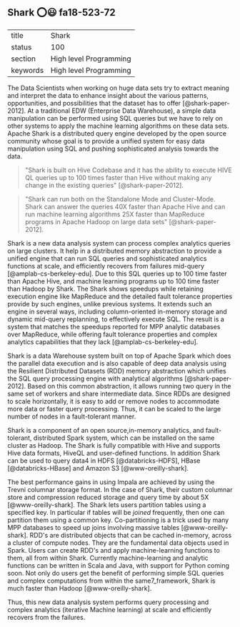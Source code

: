 ## Shark :o::smiley: fa18-523-72


|          |                        |
| -------- | ---------------------- |
| title    | Shark                  | 
| status   | 100                     |
| section  | High level Programming |
| keywords | High level Programming |




The Data Scientists when working on huge data sets try to extract
meaning and interpret the data to enhance insight about the various
patterns, opportunities, and possibilities that the dataset has to
offer [@shark-paper-2012]. At a traditional EDW (Enterprise Data
Warehouse), a simple data manipulation can be performed using SQL
queries but we have to rely on other systems to apply the machine
learning algorithms on these data sets. Apache Shark is a distributed
query engine developed by the open source community whose goal is to
provide a unified system for easy data manipulation using SQL and
pushing sophisticated analysis towards the data.

> "Shark is built on Hive Codebase and it has the ability to execute
> HIVE QL queries up to 100 times faster than Hive without making any
> change in the existing queries" [@shark-paper-2012].

> "Shark can run both on the Standalone Mode and Cluster-Mode. Shark
> can answer the queries 40X faster than Apache Hive and can run
> machine learning algorithms 25X faster than MapReduce programs in
> Apache Hadoop on large data sets" [@shark-paper-2012].

Shark is a new data analysis system can process complex analytics
queries on large clusters. It help in a distributed memory abstraction
to provide a unified engine that can run SQL queries and sophisticated
analytics functions at scale, and efficiently recovers from failures
mid-query [@amplab-cs-berkeley-edu]. Due to this SQL queries up to 100
time faster than Apache Hive, and machine learning programs up to 100
time faster than Hadoop by Shark.  The Shark shows speedups while
retaining execution engine like MapReduce and the detailed fault
tolerance properties provide by such engines, unlike previous
systems. It extends such an engine in several ways, including
column-oriented in-memory storage and dynamic mid-query replanning, to
effectively execute SQL. The result is a system that matches the
speedups reported for MPP analytic databases over MapReduce, while
offering fault tolerance properties and complex analytics capabilities
that they lack [@amplab-cs-berkeley-edu].

Shark is a data Warehouse system built on top of Apache Spark which
 does the parallel data execution and is also capable of deep data
 analysis using the Resilient Distributed Datasets (RDD) memory
 abstraction which unifies the SQL query processing engine with
 analytical algorithms [@shark-paper-2012]. Based on this common
 abstraction, it allows running two query in the same set of workers
 and share intermediate data. Since RDDs are designed to scale
 horizontally, it is easy to add or remove nodes to accommodate more
 data or faster query processing. Thus, it can be scaled to the large
 number of nodes in a fault-tolerant manner.

Shark is a component of an open source,in-memory analytics, and
 fault-tolerant, distributed Spark system, which can be installed on
 the same cluster as Hadoop.  The Shark is fully compatible with Hive
 and supports Hive data formats, HiveQL and user-defined functions. In
 addition Shark can be used to query data4 in HDFS [@databricks-HDFS],
 HBase [@databricks-HBase] and Amazon
 S3 [@www-oreilly-shark].

The best performance gains in using Impala are achieved by using the 
Trevni columnar storage format. In the case of Shark, their custom 
columnar store and compression reduced storage and query time by about 5X
[@www-oreilly-shark]. The Shark lets users partition tables using a 
specified key. In particular if	tables will be *joined* frequently, 
then one can partition them	using a common key. Co-partitioning is a 
trick used by many MPP databases to speed up joins involving massive tables
[@www-oreilly-shark]. RDD's are distributed objects that can
be cached in-memory, across a cluster of compute nodes. They are the
fundamental data objects used in Spark. Users can create RDD's
 and apply machine-learning functions to them, all from within Shark. 
 Currently machine-learning and analytic functions can be written in 
 Scala and Java, with support for Python coming soon. Not only do users
 get the benefit of performing simple SQL queries and complex computations 
 from within the same7_framework, Shark is much faster than Hadoop
[@www-oreilly-shark].
	
Thus, this new data analysis system performs query processing and
complex analytics (iterative Machine learning) at scale and
efficiently recovers from the failures.

